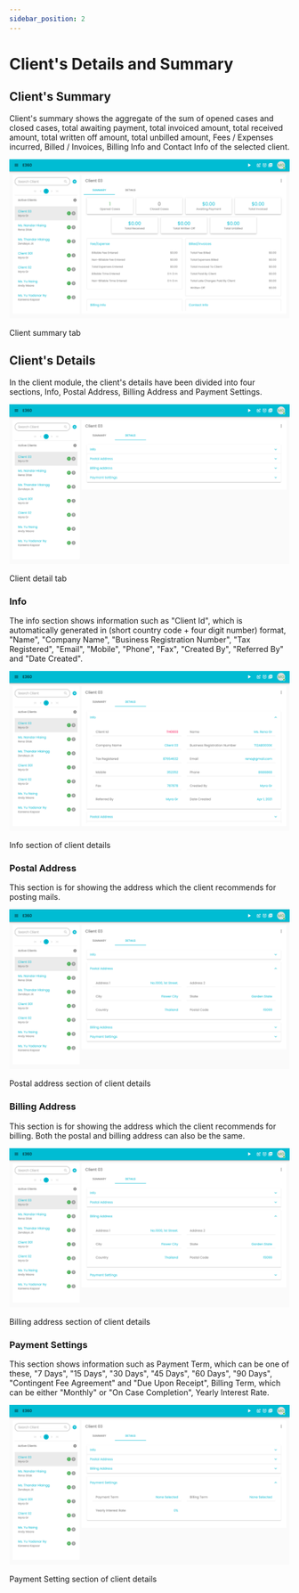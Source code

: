 ```yaml
---
sidebar_position: 2
---
```


# Client's Details and Summary

## Client's Summary

Client's summary shows the aggregate of the sum of opened cases and closed cases, total awaiting payment, total invoiced amount, total received amount, total written off amount, total unbilled amount, Fees / Expenses incurred, Billed / Invoices, Billing Info and Contact Info of the selected client.

![Alt text](/img/client/client_summary.png?raw=true "Client summary tab")

Client summary tab


## Client's Details

In the client module, the client's details have been divided into four sections, Info, Postal Address, Billing Address and Payment Settings.


![Alt text](/img/client/client_detail_all_tabs.png?raw=true "Client detail tab")

Client detail tab

### Info

The info section shows information such as "Client Id", which is automatically generated in (short country code + four digit number) format, "Name", "Company Name", "Business Registration Number", "Tax Registered", "Email", "Mobile", "Phone", "Fax", "Created By", "Referred By" and "Date Created". 

![Alt text](/img/client/client_detail_info_tab.png?raw=true "Info section of client details")

Info section of client details

### Postal Address

This section is for showing the address which the client recommends for posting mails.

![Alt text](/img/client/client_detail_postal_address_tab.png?raw=true "Postal address section of client details")

Postal address section of client details

### Billing Address

This section is for showing the address which the client recommends for billing. Both the postal and billing address can also be the same.

![Alt text](/img/client/client_detail_billing_address_tab.png?raw=true "Billing address section of client details")

Billing address section of client details

### Payment Settings

This section shows information such as Payment Term, which can be one of these, "7 Days", "15 Days", "30 Days", "45 Days", "60 Days", "90 Days", "Contingent Fee Agreement" and "Due Upon Receipt", Billing Term, which can be either "Monthly" or "On Case Completion", Yearly Interest Rate.

![Alt text](/img/client/client_detail_payment_settings.png?raw=true "Payment Setting section of client details")

Payment Setting section of client details
